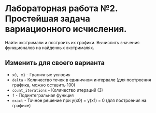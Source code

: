 # Лабораторная работа №2. Простейшая задача вариационного исчисления.

Найти экстримали и построить их графики. Вычислить значения функционалов на найденных экстрималях.

## Изменить для своего варианта
* `x0, x1` - Граничные условия
* `delta` - Количество точек в единичном интервале (для построения графика, можно оставить 100)
* `count_iterations` - Количество итераций (3)
* `f` - Подинтегральная функция
* `exact` - Точное решение при y(x0) = y(x1) = 0 (для построения на графике)